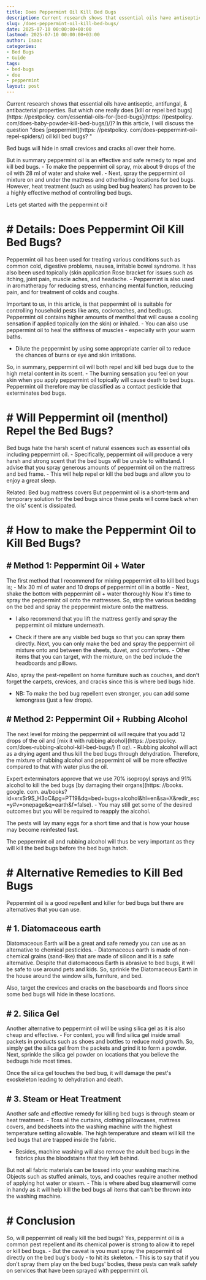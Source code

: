 ```yaml
---
title: Does Peppermint Oil Kill Bed Bugs
description: Current research shows that essential oils have antiseptic, antifungal, & antibacterial properties. But which one really does kill or repel bed bugs ? In this...
slug: /does-peppermint-oil-kill-bed-bugs/
date: 2025-07-10 00:00:00+00:00
lastmod: 2025-07-10 00:00:00+03:00
author: Isaac
categories:
- Bed Bugs
- Guide
tags:
- bed-bugs
- doe
- peppermint
layout: post
---
```


Current research shows that essential oils have antiseptic, antifungal, & antibacterial properties. But which one really does [kill or repel bed bugs](https: //pestpolicy. com/essential-oils-for-[bed-bugs](https: //pestpolicy. com/does-baby-powder-kill-bed-bugs/)/)? In this article, I will discuss the question "does [peppermint](https: //pestpolicy. com/does-peppermint-oil-repel-spiders/) oil kill bed bugs? "

Bed bugs will hide in small crevices and cracks all over their home.

But in summary peppermint oil is an effective and safe remedy to repel and kill bed bugs. - To make the peppermint oil spray, mix about 9 drops of the oil with 28 ml of water and shake well. - Next, spray the peppermint oil mixture on and under the mattress and otherhiding locations for bed bugs. However, heat treatment (such as using bed bug heaters) has proven to be a highly effective method of controlling bed bugs.

Lets get started with the peppermint oil!

# # Details: Does Peppermint Oil Kill Bed Bugs?

Peppermint oil has been used for treating various conditions such as common cold, digestive problems, nausea, irritable bowel syndrome. It has also been used topically (skin application Rose bracket for issues such as itching, joint pain, muscle aches, and headache. - Peppermint is also used in aromatherapy for reducing stress, enhancing mental function, reducing pain, and for treatment of colds and coughs.

Important to us, in this article, is that peppermint oil is suitable for controlling household pests like ants, cockroaches, and bedbugs. Peppermint oil contains higher amounts of menthol that will cause a cooling sensation if applied topically (on the skin) or inhaled. - You can also use peppermint oil to heal the stiffness of muscles - especially with your warm baths.

- Dilute the peppermint by using some appropriate carrier oil to reduce the chances of burns or eye and skin irritations.

So, in summary, peppermint oil will both repel and kill bed bugs due to the high metal content in its scent. - The burning sensation you feel on your skin when you apply peppermint oil topically will cause death to bed bugs. Peppermint oil therefore may be classified as a contact pesticide that exterminates bed bugs.

# # Will Peppermint oil (menthol) Repel the Bed Bugs?

Bed bugs hate the harsh scent of natural essences such as essential oils including peppermint oil. - Specifically, peppermint oil will produce a very harsh and strong scent that the bed bugs will be unable to withstand. I advise that you spray generous amounts of peppermint oil on the mattress and bed frame. - This will help repel or kill the bed bugs and allow you to enjoy a great sleep.

Related: Bed bug mattress covers But peppermint oil is a short-term and temporary solution for the bed bugs since these pests will come back when the oils' scent is dissipated.

# # How to make the Peppermint Oil to Kill Bed Bugs?

## # Method 1: Peppermint Oil + Water

The first method that I recommend for mixing peppermint oil to kill bed bugs is; - Mix 30 ml of water and 10 drops of peppermint oil in a bottle - Next, shake the bottom with peppermint oil + water thoroughly Now it's time to spray the peppermint oil onto the mattresses. So, strip the various bedding on the bed and spray the peppermint mixture onto the mattress.

- I also recommend that you lift the mattress gently and spray the peppermint oil mixture underneath.

- Check if there are any visible bed bugs so that you can spray them directly. Next, you can only make the bed and spray the peppermint oil mixture onto and between the sheets, duvet, and comforters. - Other items that you can target, with the mixture, on the bed include the headboards and pillows.

Also, spray the pest-repellent on home furniture such as couches, and don't forget the carpets, crevices, and cracks since this is where bed bugs hide.

- NB: To make the bed bug repellent even stronger, you can add some lemongrass (just a few drops).

## # Method 2: Peppermint Oil + Rubbing Alcohol

The next level for mixing the peppermint oil will require that you add 12 drops of the oil and [mix it with rubbing alcohol](https: //pestpolicy. com/does-rubbing-alcohol-kill-bed-bugs/) (1 oz). - Rubbing alcohol will act as a drying agent and thus kill the bed bugs through dehydration. Therefore, the mixture of rubbing alcohol and peppermint oil will be more effective compared to that with water plus the oil.

Expert exterminators approve that we use 70% isopropyl sprays and 91% alcohol to kill the bed bugs [by damaging their organs](https: //books. google. com. au/books? id=xrxSr9S_H3oC&pg=PT19&dq=bed+bugs+alcohol&hl=en&sa=X&redir_esc=y#v=onepage&q=earth&f=false). - You may still get some of the desired outcomes but you will be required to reapply the alcohol.

The pests will lay many eggs for a short time and that is how your house may become reinfested fast.

The peppermint oil and rubbing alcohol will thus be very important as they will kill the bed bugs before the bed bugs hatch.

# # Alternative Remedies to Kill Bed Bugs

Peppermint oil is a good repellent and killer for bed bugs but there are alternatives that you can use.

## # 1. Diatomaceous earth

Diatomaceous Earth will be a great and safe remedy you can use as an alternative to chemical pesticides. - Diatomaceous earth is made of non-chemical grains (sand-like) that are made of silicon and it is a safe alternative. Despite that diatomaceous Earth is abrasive to bed bugs, it will be safe to use around pets and kids. So, sprinkle the Diatomaceous Earth in the house around the window sills, furniture, and bed.

Also, target the crevices and cracks on the baseboards and floors since some bed bugs will hide in these locations.

## # 2. Silica Gel

Another alternative to peppermint oil will be using silica gel as it is also cheap and effective. - For context, you will find silica gel inside small packets in products such as shoes and bottles to reduce mold growth. So, simply get the silica gel from the packets and grind it to form a powder. Next, sprinkle the silica gel powder on locations that you believe the bedbugs hide most times.

Once the silica gel touches the bed bug, it will damage the pest's exoskeleton leading to dehydration and death.

## # 3. Steam or Heat Treatment

Another safe and effective remedy for killing bed bugs is through steam or heat treatment. - Toss all the curtains, clothing pillowcases, mattress covers, and bedsheets into the washing machine with the highest temperature setting allowable. The high temperature and steam will kill the bed bugs that are trapped inside the fabric.

- Besides, machine washing will also remove the adult bed bugs in the fabrics plus the bloodstains that they left behind.

But not all fabric materials can be tossed into your washing machine. Objects such as stuffed animals, toys, and coaches require another method of applying hot water or steam. - This is where abed bug steamerwill come in handy as it will help kill the bed bugs all items that can't be thrown into the washing machine.

# # Conclusion

So, will peppermint oil really kill the bed bugs? Yes, peppermint oil is a common pest repellent and its chemical power is strong to allow it to repel or kill bed bugs. - But the caveat is you must spray the peppermint oil directly on the bed bug's body - to hit its skeleton. - This is to say that if you don't spray them play on the bed bugs' bodies, these pests can walk safely on services that have been sprayed with peppermint oil.
